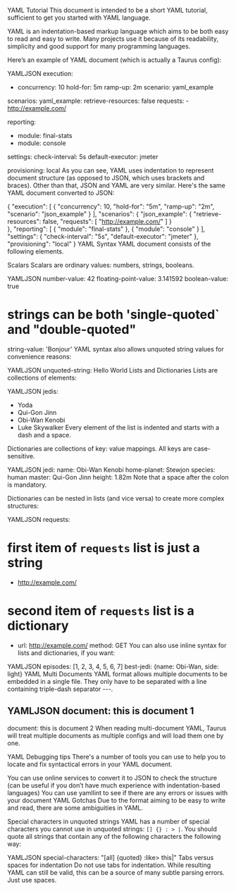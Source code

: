 YAML Tutorial
This document is intended to be a short YAML tutorial, sufficient to get you started with YAML language.

YAML is an indentation-based markup language which aims to be both easy to read and easy to write. Many projects use it because of its readability, simplicity and good support for many programming languages.

Here’s an example of YAML document (which is actually a Taurus config):

YAMLJSON
execution:
- concurrency: 10
  hold-for: 5m
  ramp-up: 2m
  scenario: yaml_example
  
scenarios:
  yaml_example:
    retrieve-resources: false
    requests:
      - http://example.com/

reporting:
- module: final-stats
- module: console

settings:
  check-interval: 5s
  default-executor: jmeter

provisioning: local
As you can see, YAML uses indentation to represent document structure (as opposed to JSON, which uses brackets and braces). Other than that, JSON and YAML are very similar. Here's the same YAML document converted to JSON:

{
    "execution": [
        {
            "concurrency": 10,
            "hold-for": "5m",
            "ramp-up": "2m",
            "scenario": "json_example" 
        }
    ],
    "scenarios": {
        "json_example": {
            "retrieve-resources": false,
                "requests": [
                    "http://example.com/"
                ]
        }            
    },
    "reporting": [
        {
            "module": "final-stats"
        },
        {
            "module": "console"
        }
    ],
    "settings": {
        "check-interval": "5s",
        "default-executor": "jmeter"
    },
    "provisioning": "local"
}
YAML Syntax
YAML document consists of the following elements.

Scalars
Scalars are ordinary values: numbers, strings, booleans.

YAMLJSON
number-value: 42
floating-point-value: 3.141592
boolean-value: true
# strings can be both 'single-quoted` and "double-quoted"
string-value: 'Bonjour'
YAML syntax also allows unquoted string values for convenience reasons:

YAMLJSON
unquoted-string: Hello World
Lists and Dictionaries
Lists are collections of elements:

YAMLJSON
jedis:
  - Yoda
  - Qui-Gon Jinn
  - Obi-Wan Kenobi
  - Luke Skywalker
Every element of the list is indented and starts with a dash and a space.

Dictionaries are collections of key: value mappings. All keys are case-sensitive.

YAMLJSON
jedi:
  name: Obi-Wan Kenobi
  home-planet: Stewjon
  species: human
  master: Qui-Gon Jinn
  height: 1.82m
Note that a space after the colon is mandatory.

Dictionaries can be nested in lists (and vice versa) to create more complex structures:

YAMLJSON
requests:
  # first item of `requests` list is just a string
  - http://example.com/
 
  # second item of `requests` list is a dictionary
  - url: http://example.com/
    method: GET
You can also use inline syntax for lists and dictionaries, if you want:

YAMLJSON
episodes: [1, 2, 3, 4, 5, 6, 7]
best-jedi: {name: Obi-Wan, side: light} 
YAML Multi Documents
YAML format allows multiple documents to be embedded in a single file. They only have to be separated with a line containing triple-dash separator ---.

YAMLJSON
document: this is document 1
---
document: this is document 2
When reading multi-document YAML, Taurus will treat multiple documents as multiple configs and will load them one by one.

YAML Debugging tips
There's a number of tools you can use to help you to locate and fix syntactical errors in your YAML document.

You can use online services to convert it to JSON to check the structure (can be useful if you don’t have much experience with indentation-based languages)
You can use yamllint to see if there are any errors or issues with your document
YAML Gotchas
Due to the format aiming to be easy to write and read, there are some ambiguities in YAML.

Special characters in unquoted strings
YAML has a number of special characters you cannot use in unquoted strings: ` [] {} : > | `. You should quote all strings that contain any of the following characters the following way:

YAMLJSON
special-characters: "[all] {quoted} :like> this|"
Tabs versus spaces for indentation
Do not use tabs for indentation. While resulting YAML can still be valid, this can be a source of many subtle parsing errors. Just use spaces.
